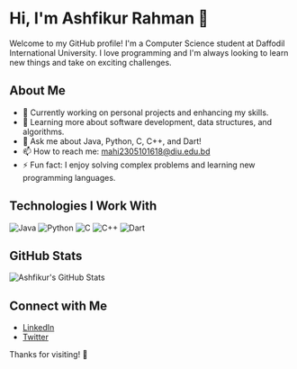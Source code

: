 # Hi, I'm Ashfikur Rahman 👋

Welcome to my GitHub profile! I'm a Computer Science student at Daffodil International University. I love programming and I'm always looking to learn new things and take on exciting challenges.

## About Me

- 🔭 Currently working on personal projects and enhancing my skills.
- 🌱 Learning more about software development, data structures, and algorithms.
- 💬 Ask me about Java, Python, C, C++, and Dart!
- 📫 How to reach me: [mahi2305101618@diu.edu.bd](mailto:mahi2305101618@diu.edu.bd)
- ⚡ Fun fact: I enjoy solving complex problems and learning new programming languages.

## Technologies I Work With

![Java](https://img.shields.io/badge/Java-%23F7DF1E?style=flat&logo=java&logoColor=black)
![Python](https://img.shields.io/badge/Python-%2300BFFF?style=flat&logo=python&logoColor=white)
![C](https://img.shields.io/badge/C-%2300599C?style=flat&logo=c&logoColor=white)
![C++](https://img.shields.io/badge/C%2B%2B-%2300599C?style=flat&logo=c%2B%2B&logoColor=white)
![Dart](https://img.shields.io/badge/Dart-%230175C5?style=flat&logo=dart&logoColor=white)

## GitHub Stats

![Ashfikur's GitHub Stats](https://github-readme-stats.vercel.app/api?username=0XpoeticX0&show_icons=true&hide_title=true&count_private=true&hide=prs&theme=radical)

## Connect with Me

- [LinkedIn](https://www.linkedin.com/in/ashfikurrahman)
- [Twitter](https://twitter.com/ashfikur_rahman)

Thanks for visiting! 🚀
